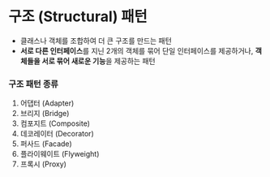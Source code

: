 # 구조 (Structural) 패턴
* 클래스나 객체를 조합하여 더 큰 구조를 만드는 패턴
* **서로 다른 인터페이스**를 지닌 2개의 객체를 묶어 단일 인터페이스를 제공하거나, **객체들을 서로 묶어 새로운 기능**을 제공하는 패턴
### 구조 패턴 종류
1. 어댑터 (Adapter)
2. 브리지 (Bridge)
3. 컴포지트 (Composite)
4. 데코레이터 (Decorator)
5. 퍼사드 (Facade)
6. 플라이웨이트 (Flyweight)
7. 프록시 (Proxy)